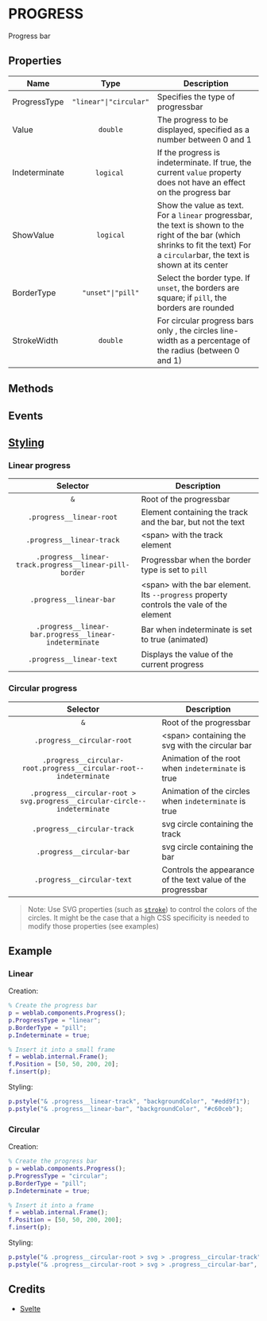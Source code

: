 # PROGRESS

Progress bar

## Properties

| Name 	    | Type  | Description                       |
|-------	|:-:	|------------------------------	|
| ProgressType     	| `"linear"\|"circular"`| Specifies the type of progressbar 	|
| Value  | `double`	| The progress to be displayed, specified as a number between 0 and 1                       	|
| Indeterminate | `logical` | If the progress is indeterminate. If true, the current `value` property does not have an effect on the progress bar
| ShowValue | `logical` | Show the value as text. For a `linear` progressbar, the text is shown to the right of the bar (which shrinks to fit the text) For a `circular`bar, the text is shown at its center
| BorderType | `"unset"\|"pill"` | Select the border type. If `unset`, the borders are square; if `pill`, the borders are rounded
| StrokeWidth | `double` | For circular progress bars only , the circles line-width as a percentage of the radius (between 0 and 1)


## Methods


## Events


## [Styling](../styling.md) 

### Linear progress

| Selector  	| Description   	|
|:-:	|---	|
| `&`   | Root of the progressbar|
| `.progress__linear-root`   | Element containing the track and the bar, but not the text|
| `.progress__linear-track`  | \<span> with the track element|
| `.progress__linear-track.progress__linear-pill-border`  | Progressbar when the border type is set to `pill`|
| `.progress__linear-bar`  | \<span> with the bar element. Its `--progress` property controls the vale of the element|
| `.progress__linear-bar.progress__linear-indeterminate`  | Bar when indeterminate is set to true (animated)|
| `.progress__linear-text`  | Displays the value of the current progress|


### Circular progress

| Selector  	| Description   	|
|:-:	|---	|
| `&`   | Root of the progressbar|
| `.progress__circular-root`   | \<span> containing the svg with the circular bar|
| `.progress__circular-root.progress__circular-root--indeterminate`|Animation of the root when `indeterminate` is true|
| `.progress__circular-root > svg.progress__circular-circle--indeterminate`| Animation of the circles when `indeterminate` is true|
| `.progress__circular-track`  | svg circle containing the track|
| `.progress__circular-bar`  | svg circle containing the bar|
| `.progress__circular-text`  | Controls the appearance of the text value of the progressbar|

> Note: Use SVG properties (such as [`stroke`](https://developer.mozilla.org/en-US/docs/Web/SVG/Tutorial/Fills_and_Strokes)) to control the colors of the circles. It might be the case that a high CSS specificity is needed to modify those properties (see examples)
## Example

### Linear
Creation:

```matlab
% Create the progress bar
p = weblab.components.Progress();
p.ProgressType = "linear";
p.BorderType = "pill";
p.Indeterminate = true;

% Insert it into a small frame
f = weblab.internal.Frame();
f.Position = [50, 50, 200, 20];
f.insert(p);
```


Styling:

```matlab
p.pstyle("& .progress__linear-track", "backgroundColor", "#edd9f1");
p.pstyle("& .progress__linear-bar", "backgroundColor", "#c60ceb");
```

### Circular

Creation:

```matlab
% Create the progress bar
p = weblab.components.Progress();
p.ProgressType = "circular";
p.BorderType = "pill";
p.Indeterminate = true;

% Insert it into a frame
f = weblab.internal.Frame();
f.Position = [50, 50, 200, 200];
f.insert(p);
```


Styling:

```matlab
p.pstyle("& .progress__circular-root > svg > .progress__circular-track", "stroke" , "#edd9f1");
p.pstyle("& .progress__circular-root > svg > .progress__circular-bar", "stroke", "#c60ceb");
```

## Credits

- [Svelte](https://svelte.dev/) 
